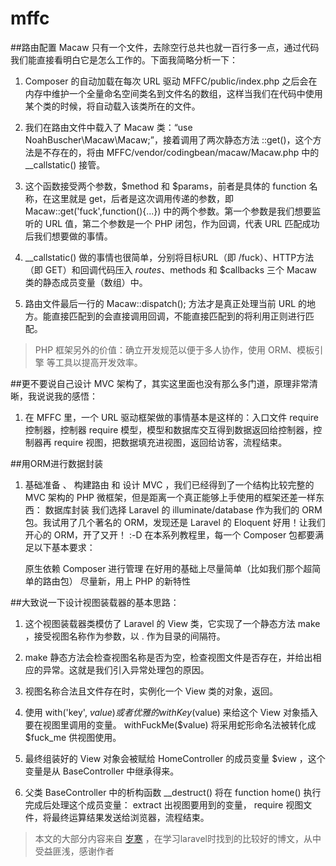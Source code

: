 # mffc

##路由配置
Macaw 只有一个文件，去除空行总共也就一百行多一点，通过代码我们能直接看明白它是怎么工作的。下面我简略分析一下：

1. Composer 的自动加载在每次 URL 驱动 MFFC/public/index.php 之后会在内存中维护一个全量命名空间类名到文件名的数组，这样当我们在代码中使用某个类的时候，将自动载入该类所在的文件。
2. 我们在路由文件中载入了 Macaw 类：“use NoahBuscher\Macaw\Macaw;”，接着调用了两次静态方法 ::get()，这个方法是不存在的，将由 MFFC/vendor/codingbean/macaw/Macaw.php 中的 __callstatic() 接管。

3. 这个函数接受两个参数，$method 和 $params，前者是具体的 function 名称，在这里就是 get，后者是这次调用传递的参数，即 Macaw::get('fuck',function(){...}) 中的两个参数。第一个参数是我们想要监听的 URL 值，第二个参数是一个 PHP 闭包，作为回调，代表 URL 匹配成功后我们想要做的事情。

4. __callstatic() 做的事情也很简单，分别将目标URL（即 /fuck）、HTTP方法（即 GET）和回调代码压入 $routes、$methods 和 $callbacks 三个 Macaw 类的静态成员变量（数组）中。

5. 路由文件最后一行的 Macaw::dispatch(); 方法才是真正处理当前 URL 的地方。能直接匹配到的会直接调用回调，不能直接匹配到的将利用正则进行匹配。

>PHP 框架另外的价值：确立开发规范以便于多人协作，使用 ORM、模板引擎 等工具以提高开发效率。


##更不要说自己设计 MVC 架构了，其实这里面也没有那么多门道，原理非常清晰，我说说我的感悟：

1. 在 MFFC 里，一个 URL 驱动框架做的事情基本是这样的：入口文件 require 控制器，控制器 require 模型，模型和数据库交互得到数据返回给控制器，控制器再 require 视图，把数据填充进视图，返回给访客，流程结束。

##用ORM进行数据封装

1. 基础准备 、 构建路由 和 设计 MVC ，我们已经得到了一个结构比较完整的 MVC 架构的 PHP 微框架，但是距离一个真正能够上手使用的框架还差一样东西： 数据库封装
我们选择 Laravel 的 illuminate/database 作为我们的 ORM 包。我试用了几个著名的 ORM，发现还是 Laravel 的 Eloquent 好用！让我们开心的 ORM，开了又开！ :-D
在本系列教程里，每一个 Composer 包都要满足以下基本要求：

	原生依赖 Composer 进行管理
	在好用的基础上尽量简单（比如我们那个超简单的路由包）
	尽量新，用上 PHP 的新特性

##大致说一下设计视图装载器的基本思路：

1. 这个视图装载器类模仿了 Laravel 的 View 类，它实现了一个静态方法  make ，接受视图名称作为参数，以  .  作为目录的间隔符。

2. make 静态方法会检查视图名称是否为空，检查视图文件是否存在，并给出相应的异常。这就是我们引入异常处理包的原因。

3. 视图名称合法且文件存在时，实例化一个 View 类的对象，返回。

4. 使用  with('key', $value)  或者优雅的  withKey($value)  来给这个 View 对象插入要在视图里调用的变量。 withFuckMe($value)  将采用蛇形命名法被转化成  $fuck_me  供视图使用。

5. 最终组装好的 View 对象会被赋给  HomeController  的成员变量  $view ，这个变量是从  BaseController  中继承得来。

6. 父类  BaseController  中的析构函数  __destruct()  将在  function home()  执行完成后处理这个成员变量： extract  出视图要用到的变量， require  视图文件，将最终运算结果发送给浏览器，流程结束。



>本文的大部分内容来自 [岁寒](http://lvwenhan.com) ，在学习laravel时找到的比较好的博文，从中受益匪浅，感谢作者
